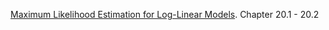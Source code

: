 [Maximum Likelihood Estimation for Log-Linear Models](90.005-probabilistic_graphical_models/5.3.1-Learn-MNparam.pdf). Chapter 20.1 - 20.2
